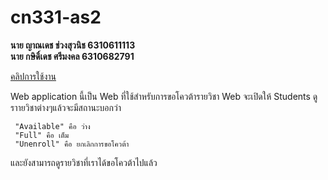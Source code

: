 # cn331-as2
**นาย ญาณเดช ช่วงสุวนิช 6310611113**<br>
**นาย กษิดิ์เดช ศรีมงคล  6310682791**

[คลิปการใช้งาน](https://youtu.be/7OQ37ltdpXI)

Web application นี้เป็น Web ที่ใช้สำหรับการขอโควต้ารายวิชา Web จะเปิดให้ Students ดูราายวิชาต่างๆแล้วจะมีสถานะบอกว่า
```
 "Available" คือ ว่าง
 "Full" คือ เต็ม
 "Unenroll" คือ ยกเลิกการขอโควต้า
 ```
 และยังสามารถดูรายวิชาที่เราได้ขอโควต้าไปแล้ว

